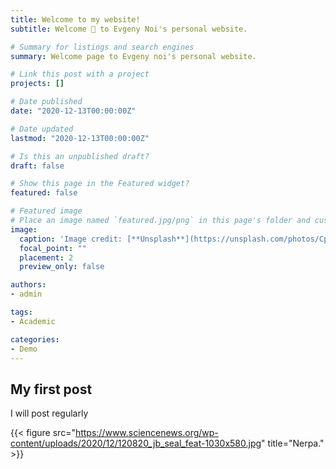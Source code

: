 ```yaml
---
title: Welcome to my website!
subtitle: Welcome 👋 to Evgeny Noi's personal website.

# Summary for listings and search engines
summary: Welcome page to Evgeny noi's personal website.

# Link this post with a project
projects: []

# Date published
date: "2020-12-13T00:00:00Z"

# Date updated
lastmod: "2020-12-13T00:00:00Z"

# Is this an unpublished draft?
draft: false

# Show this page in the Featured widget?
featured: false

# Featured image
# Place an image named `featured.jpg/png` in this page's folder and customize its options here.
image:
  caption: 'Image credit: [**Unsplash**](https://unsplash.com/photos/CpkOjOcXdUY)'
  focal_point: ""
  placement: 2
  preview_only: false

authors:
- admin

tags:
- Academic

categories:
- Demo
---
```


## My first post

I will post regularly

{{< figure src="https://www.sciencenews.org/wp-content/uploads/2020/12/120820_jb_seal_feat-1030x580.jpg" title="Nerpa." >}}